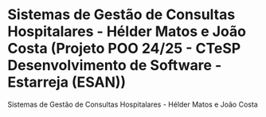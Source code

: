 # Sistemas de Gestão de Consultas Hospitalares - Hélder Matos e João Costa (Projeto POO 24/25 - CTeSP Desenvolvimento de Software - Estarreja (ESAN))
Sistemas de Gestão de Consultas Hospitalares - Hélder Matos e João Costa

